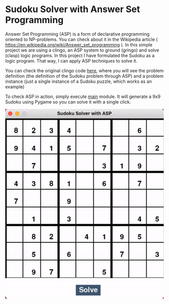 # Sudoku Solver with Answer Set Programming

Answer Set Programming (ASP) is a form of declarative programming 
oriented to NP-problems. You can check about it in the Wikipedia  article (
https://en.wikipedia.org/wiki/Answer_set_programming
). In this simple project we are using a clingo, an ASP system to ground (gringo) and solve (clasp) logic programs.
In this project I have formulated the Sudoku as a logic program. That way, I can apply ASP techniques to solve it.

You can check the original clingo code [here](original_clingo_code), where you will see the problem definition
(the definition of the Sudoku problem through ASP) and a problem instance (just a single instance of a Sudoku puzzle, which works as an example)

To check ASP in action, simply execute [main](main.py) module. It will
generate a 9x9 Sudoku using Pygame so you can solve it with a single click.

![alt text](images/sudoku_gif.gif?style=centerme)
